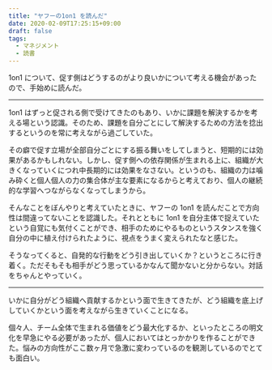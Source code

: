 ```yaml
---
title: "ヤフーの1on1 を読んだ"
date: 2020-02-09T17:25:15+09:00
draft: false
tags:
  - マネジメント
  - 読書
---
```


1on1 について、促す側はどうするのがより良いかについて考える機会があったので、手始めに読んだ。

- - - 

1on1 はずっと促される側で受けてきたのもあり、いかに課題を解決するかを考える場という認識。そのため、課題を自分ごとにして解決するための方法を捻出するというのを常に考えながら過ごしていた。

その癖で促す立場が全部自分ごとにする振る舞いをしてしまうと、短期的には効果があるかもしれない。しかし、促す側への依存関係が生まれる上に、組織が大きくなっていくにつれ中長期的には効果をなさない。というのも、組織の力は噛み砕くと個人個人の力の集合体が主な要素になるからと考えており、個人の継続的な学習へつながらなくなってしまうから。

そんなことをぼんやりと考えていたときに、ヤフーの 1on1 を読んだことで方向性は間違ってないことを認識した。それとともに 1on1 を自分主体で捉えていたという自覚にも気付くことができ、相手のためにやるものというスタンスを強く自分の中に植え付けられたように、視点をうまく変えられたなと感じた。

そうなってくると、自発的な行動をどう引き出していくか？というところに行き着く。ただそもそも相手がどう思っているかなんて聞かないと分からない。対話をちゃんとやっていく。

- - - 

いかに自分がどう組織へ貢献するかという面で生きてきたが、どう組織を底上げしていくかという面を考えながら生きていくことになる。

個々人、チーム全体で生まれる価値をどう最大化するか、といったところの明文化を早急にやる必要があったが、個人においてはとっかかりを作ることができた。悩みの方向性がここ数ヶ月で急激に変わっているのを観測しているのでとても面白い。
